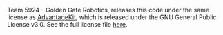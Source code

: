 Team 5924 - Golden Gate Robotics, releases this code under the same license as [AdvantageKit](https://github.com/Mechanical-Advantage/AdvantageKit), which is released under the GNU General Public License v3.0. See the full license file [here](https://github.com/Team5924/GoldenGateRobotics2025/blob/main/AdvantageKit-License.md).